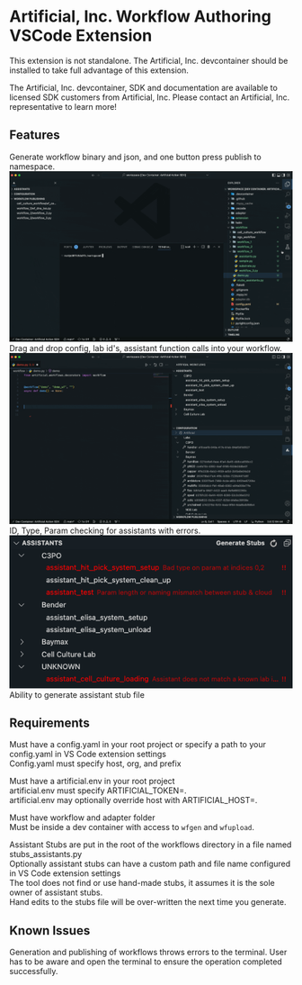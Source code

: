 # Artificial, Inc. Workflow Authoring VSCode Extension

This extension is not standalone. The Artificial, Inc. devcontainer should be installed to take full advantage of this extension.

The Artificial, Inc. devcontainer, SDK and documentation are available to licensed SDK customers from Artificial, Inc. Please contact an Artificial, Inc. representative to learn more!

## Features

Generate workflow binary and json, and one button press publish to namespace.<br/>
![](https://github.com/artificialinc/workflow-author-extension/blob/main/resources/readme/wfgen.gif)<br/>
Drag and drop config, lab id's, assistant function calls into your workflow.<br/>
![](https://github.com/artificialinc/workflow-author-extension/blob/main/resources/readme/drag_drop.gif)<br/>
ID, Type, Param checking for assistants with errors.<br/>
![](https://github.com/artificialinc/workflow-author-extension/blob/main/resources/readme/assistant_errors.png)<br/>
Ability to generate assistant stub file<br/>

## Requirements

Must have a config.yaml in your root project or specify a path to your config.yaml in VS Code extension settings<br/>
Config.yaml must specify host, org, and prefix<br/>

Must have a artificial.env in your root project<br/>
artificial.env must specify ARTIFICIAL_TOKEN=.<br/>
artificial.env may optionally override host with ARTIFICIAL_HOST=.<br/>

Must have workflow and adapter folder<br/>
Must be inside a dev container with access to `wfgen` and `wfupload`.<br/>

Assistant Stubs are put in the root of the workflows directory in a file named stubs_assistants.py<br/>
Optionally assistant stubs can have a custom path and file name configured in VS Code extension settings<br/>
The tool does not find or use hand-made stubs, it assumes it is the sole owner of assistant stubs.<br/>
Hand edits to the stubs file will be over-written the next time you generate.<br/>

## Known Issues

Generation and publishing of workflows throws errors to the terminal. User has to be aware and open the terminal to ensure the operation completed successfully.
